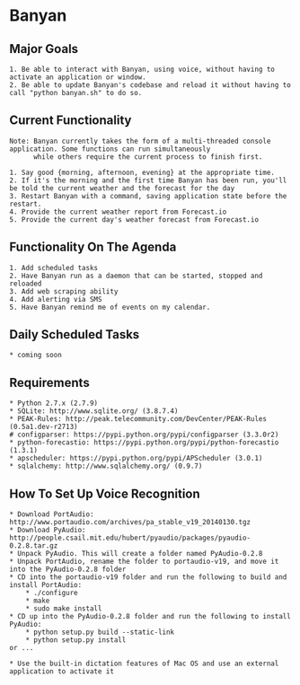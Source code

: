 # Banyan

## Major Goals

    1. Be able to interact with Banyan, using voice, without having to activate an application or window.
    2. Be able to update Banyan's codebase and reload it without having to call "python banyan.sh" to do so.
    

## Current Functionality

    Note: Banyan currently takes the form of a multi-threaded console application. Some functions can run simultaneously
          while others require the current process to finish first.

    1. Say good {morning, afternoon, evening} at the appropriate time.
    2. If it's the morning and the first time Banyan has been run, you'll be told the current weather and the forecast for the day
    3. Restart Banyan with a command, saving application state before the restart.
    4. Provide the current weather report from Forecast.io
    5. Provide the current day's weather forecast from Forecast.io


## Functionality On The Agenda

    1. Add scheduled tasks
    2. Have Banyan run as a daemon that can be started, stopped and reloaded
    3. Add web scraping ability
    4. Add alerting via SMS
    5. Have Banyan remind me of events on my calendar.
    


## Daily Scheduled Tasks

    * coming soon


## Requirements

    * Python 2.7.x (2.7.9)
    * SQLite: http://www.sqlite.org/ (3.8.7.4)
    * PEAK-Rules: http://peak.telecommunity.com/DevCenter/PEAK-Rules (0.5a1.dev-r2713)
    # configparser: https://pypi.python.org/pypi/configparser (3.3.0r2)
    * python-forecastio: https://pypi.python.org/pypi/python-forecastio (1.3.1)
    * apscheduler: https://pypi.python.org/pypi/APScheduler (3.0.1)
    * sqlalchemy: http://www.sqlalchemy.org/ (0.9.7)
    

## How To Set Up Voice Recognition

    * Download PortAudio: http://www.portaudio.com/archives/pa_stable_v19_20140130.tgz
    * Download PyAudio: http://people.csail.mit.edu/hubert/pyaudio/packages/pyaudio-0.2.8.tar.gz
    * Unpack PyAudio. This will create a folder named PyAudio-0.2.8
    * Unpack PortAudio, rename the folder to portaudio-v19, and move it into the PyAudio-0.2.8 folder
    * CD into the portaudio-v19 folder and run the following to build and install PortAudio:
        * ./configure
        * make
        * sudo make install
    * CD up into the PyAudio-0.2.8 folder and run the following to install PyAudio:
        * python setup.py build --static-link
        * python setup.py install
    or ...
    
    * Use the built-in dictation features of Mac OS and use an external application to activate it